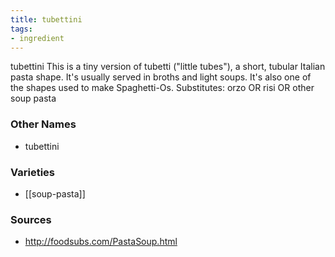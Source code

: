 ```yaml
---
title: tubettini
tags:
- ingredient
---
```

tubettini This is a tiny version of tubetti ("little tubes"), a short, tubular Italian pasta shape. It's usually served in broths and light soups. It's also one of the shapes used to make Spaghetti-Os. Substitutes: orzo OR risi OR other soup pasta

### Other Names

* tubettini

### Varieties

* [[soup-pasta]]

### Sources
* http://foodsubs.com/PastaSoup.html
